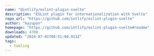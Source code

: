 ```yaml
---
name: "@intlify/eslint-plugin-svelte"
description: "ESLint plugin for internationalization with Svelte"
repo_url: "https://github.com/intlify/eslint-plugin-svelte"
author: "kazupon"
homepage: "https://github.com/intlify/eslint-plugin-svelte#readme"
downloads: 4700
updated: "2024-07-01T00:51:04.913Z"
tags: 
  - tooling
---
```

